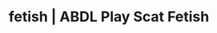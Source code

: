 ---
categories:
- Queer Kinks
- NSFW Art
- Body Positivity
- E-Girl Erotica
- Ethical Porn
image: /assets/images/1747714220493.jpg
layout: post
schema:
  description: Premium adult content featuring ABDL Play, Scat Fetish. High-quality
    artwork with provocative themes.
  keywords:
  - ABDL Play
  - Vintage Boudoir
  - POV Erotica
  - Shibari
  - Interactive NSFW
  - Queer Kinks
  - Scat Fetish
  name: 1747714220493 | ABDL Play Scat Fetish
  type: VisualArtwork
seo:
  description: Featured content with exclusive ABDL Play, Scat Fetish. HD images available.
  keywords: ABDL Play, Scat Fetish
  og_image: /assets/images/1747714220493.jpg
  schema_type: VisualArtwork
tags:
- '#fetish'
- ABDL Play
- Scat Fetish
title: fetish | ABDL Play Scat Fetish
---